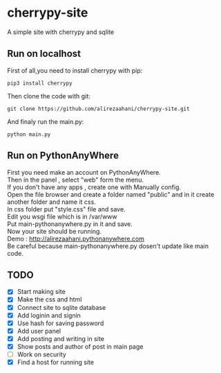 # cherrypy-site
A simple site with cherrypy and sqlite
## Run on localhost
First of all,you need to install cherrypy with pip:  
```
pip3 install cherrypy
```  
Then clone the code with git:  
```
git clone https://github.com/alirezaahani/cherrypy-site.git
```  
And finaly run the main.py:  
```
python main.py
```  
## Run on PythonAnyWhere  
First you need make an account on PythonAnyWhere.  
Then in the panel , select "web" form the menu.  
If you don't have any apps , create one with Manually config.  
Open the file browser and create a folder named "public" and in it create another folder and name it css.  
In css folder put "style.css" file and save.  
Edit you wsgi file which is in /var/www  
Put main-pythonanywhere.py in it and save.  
Now your site should be running.  
Demo : http://alirezaahani.pythonanywhere.com  
Be careful because main-pythonanywhere.py dosen't update like main code.  
## TODO
- [x] Start making site
- [x] Make the css and html
- [x] Connect site to sqlite database
- [x] Add loginin and signin
- [x] Use hash for saving password
- [x] Add user panel
- [x] Add posting and writing in site
- [x] Show posts and author of post in main page
- [ ] Work on security
- [x] Find a host for running site
